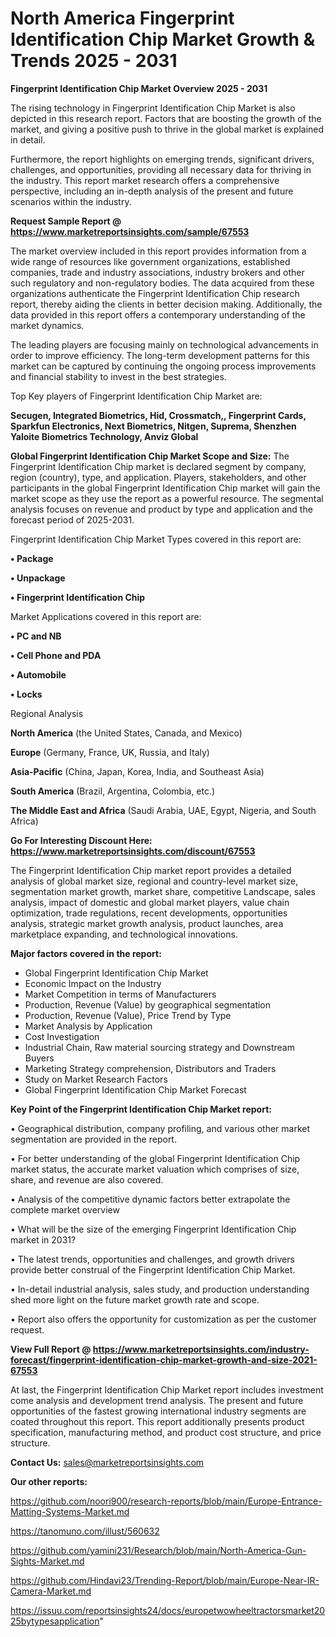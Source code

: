 # North America Fingerprint Identification Chip Market Growth & Trends 2025 - 2031

<Strong> Fingerprint Identification Chip Market Overview 2025 - 2031</strong>

The rising technology in Fingerprint Identification Chip Market is also depicted in this research report. Factors that are boosting the growth of the market, and giving a positive push to thrive in the global market is explained in detail.

Furthermore, the report highlights on emerging trends, significant drivers, challenges, and opportunities, providing all necessary data for thriving in the industry. This report market research offers a comprehensive perspective, including an in-depth analysis of the present and future scenarios within the industry.

<strong>Request Sample Report @ <a href=https://www.marketreportsinsights.com/sample/67553>https://www.marketreportsinsights.com/sample/67553</a></strong>

The market overview included in this report provides information from a wide range of resources like government organizations, established companies, trade and industry associations, industry brokers and other such regulatory and non-regulatory bodies. The data acquired from these organizations authenticate the Fingerprint Identification Chip research report, thereby aiding the clients in better decision making. Additionally, the data provided in this report offers a contemporary understanding of the market dynamics.

The leading players are focusing mainly on technological advancements in order to improve efficiency. The long-term development patterns for this market can be captured by continuing the ongoing process improvements and financial stability to invest in the best strategies.

Top Key players of Fingerprint Identification Chip Market are:

<strong>Secugen, Integrated Biometrics, Hid, Crossmatch,, Fingerprint Cards, Sparkfun Electronics, Next Biometrics, Nitgen, Suprema, Shenzhen Yaloite Biometrics Technology, Anviz Global</strong>

<strong><b>Global Fingerprint Identification Chip Market Scope and Size:</b></strong>
The Fingerprint Identification Chip market is declared segment by company, region (country), type, and application. Players, stakeholders, and other participants in the global Fingerprint Identification Chip market will gain the market scope as they use the report as a powerful resource. The segmental analysis focuses on revenue and product by type and application and the forecast period of 2025-2031.

Fingerprint Identification Chip Market Types covered in this report are:

<strong>• Package

• Unpackage

• Fingerprint Identification Chip</strong>

Market Applications covered in this report are:

<strong>• PC and NB

• Cell Phone and PDA

• Automobile

• Locks</strong> 

Regional Analysis

<strong>North America</strong> (the United States, Canada, and Mexico)

<strong>Europe</strong> (Germany, France, UK, Russia, and Italy)

<strong>Asia-Pacific</strong> (China, Japan, Korea, India, and Southeast Asia)

<strong>South America</strong> (Brazil, Argentina, Colombia, etc.)

<strong>The Middle East and Africa</strong> (Saudi Arabia, UAE, Egypt, Nigeria, and South Africa)

<strong>Go For Interesting Discount Here: <a href=https://www.marketreportsinsights.com/discount/67553>https://www.marketreportsinsights.com/discount/67553</a></strong>

The Fingerprint Identification Chip market report provides a detailed analysis of global market size, regional and country-level market size, segmentation market growth, market share, competitive Landscape, sales analysis, impact of domestic and global market players, value chain optimization, trade regulations, recent developments, opportunities analysis, strategic market growth analysis, product launches, area marketplace expanding, and technological innovations.

<strong><b>Major factors covered in the report:</b></strong>
<ul>
  <li>Global Fingerprint Identification Chip Market </li>
  <li>Economic Impact on the Industry</li>
  <li>Market Competition in terms of Manufacturers</li>
  <li>Production, Revenue (Value) by geographical segmentation</li>
  <li>Production, Revenue (Value), Price Trend by Type</li>
  <li>Market Analysis by Application</li>
  <li>Cost Investigation</li>
  <li>Industrial Chain, Raw material sourcing strategy and Downstream Buyers</li>
  <li>Marketing Strategy comprehension, Distributors and Traders</li>
  <li>Study on Market Research Factors</li>
  <li>Global Fingerprint Identification Chip Market Forecast</li>
</ul>

<strong><b>Key Point of the Fingerprint Identification Chip Market report:</b></strong>

• Geographical distribution, company profiling, and various other market segmentation are provided in the report.

• For better understanding of the global Fingerprint Identification Chip market status, the accurate market valuation which comprises of size, share, and revenue are also covered.

• Analysis of the competitive dynamic factors better extrapolate the complete market overview

• What will be the size of the emerging Fingerprint Identification Chip market in 2031?

• The latest trends, opportunities and challenges, and growth drivers provide better construal of the Fingerprint Identification Chip Market.

• In-detail industrial analysis, sales study, and production understanding shed more light on the future market growth rate and scope.

• Report also offers the opportunity for customization as per the customer request.

<strong><b>View Full Report @ <a href=https://www.marketreportsinsights.com/industry-forecast/fingerprint-identification-chip-market-growth-and-size-2021-67553>https://www.marketreportsinsights.com/industry-forecast/fingerprint-identification-chip-market-growth-and-size-2021-67553</a></b></strong>


At last, the Fingerprint Identification Chip Market report includes investment come analysis and development trend analysis. The present and future opportunities of the fastest growing international industry segments are coated throughout this report. This report additionally presents product specification, manufacturing method, and product cost structure, and price structure.

<strong>Contact Us:</strong>
sales@marketreportsinsights.com

<strong>Our other reports:</strong>

<a href=https://github.com/noori900/research-reports/blob/main/Europe-Entrance-Matting-Systems-Market.md>https://github.com/noori900/research-reports/blob/main/Europe-Entrance-Matting-Systems-Market.md</a>

<a href=https://tanomuno.com/illust/560632>https://tanomuno.com/illust/560632</a>

<a href=https://github.com/yamini231/Research/blob/main/North-America-Gun-Sights-Market.md>https://github.com/yamini231/Research/blob/main/North-America-Gun-Sights-Market.md</a>

<a href=https://github.com/Hindavi23/Trending-Report/blob/main/Europe-Near-IR-Camera-Market.md>https://github.com/Hindavi23/Trending-Report/blob/main/Europe-Near-IR-Camera-Market.md</a>

<a href=https://issuu.com/reportsinsights24/docs/europetwowheeltractorsmarket2025bytypesapplication>https://issuu.com/reportsinsights24/docs/europetwowheeltractorsmarket2025bytypesapplication</a>"
